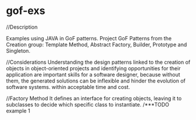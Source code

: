 # gof-exs
 //Description

Examples using JAVA in GoF patterns.
Project GoF Patterns from the Creation group: Template Method, Abstract Factory, Builder, Prototype and Singleton.

//Considerations
Understanding the design patterns linked to the creation of objects in object-oriented projects and identifying opportunities for their application are important skills for a software designer, because without them, the generated solutions can be inflexible and hinder the evolution of software systems. within acceptable time and cost.

//Factory Method
It defines an interface for creating objects, leaving it to subclasses to decide which specific class to instantiate.
/***TODO example 1